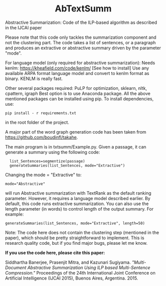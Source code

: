 <h1 align=center>AbTextSumm</h1>
Abstractive Summarization: Code of the ILP-based algorithm as described in the IJCAI paper

Please note that this code only tackles the summarization component and not the clustering part. 
The code takes a list of sentences, or a paragraph and produces an extractive or abstractive summary driven by the parameter "mode".

For language model (only required for abstractive summarization):
Needs kenlm: https://kheafield.com/code/kenlm/ [See how to install]
Use any available ARPA format language model and convert to kenlm format as binary. KENLM is really fast. 

Other several packages required: PuLP for optimization, sklearn, nltk, cpattern, igraph
Best option is to use Anaconda package. All the above mentioned packages can be installed using pip.
To install dependencies, use:
```
pip install - r requirements.txt
```
in the root folder of the project. 

A major part of the word graph generation code has been taken from https://github.com/boudinfl/takahe.

The main program is in txtsumm/Example.py.
Given a passage, it can generate a summary using the following code:
```
  list_Sentences=segmentize(passage)
  generateSummaries(list_Sentences, mode="Extractive")
```
Changing the mode = "Extractive" to:
```
mode="Abstractive"
```
will run Abstractive summarization with TextRank as the default ranking parameter. However, it requires a language model described earlier. By default, this code runs extractive summarization. You can also use the length parameter (in words) to control length of the output summary. For example:

```
generateSummaries(list_Sentences, mode="Extractive", length=50)
```

Note: The code here does not contain the clustering step (mentioned in the paper), which should be pretty straightforward to implement. 
This is research quality code, but if you find major bugs, please let me know.

**If you use the code here, please cite this paper:**

Siddhartha Banerjee, Prasenjit Mitra, and Kazunari Sugiyama. _"Multi-Document Abstractive Summarization Using ILP based Multi-Sentence Compression."_ Proceedings of the 24th International Joint Conference on Artificial Intelligence (IJCAI 2015), Buenos Aires, Argentina. 2015.
